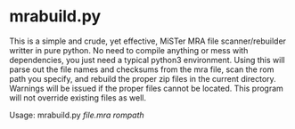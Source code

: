 # mrabuild.py
This is a simple and crude, yet effective, MiSTer MRA file scanner/rebuilder writter in pure python. No need to compile anything or mess with dependencies, you just need a typical python3 environment.
Using this will parse out the file names and checksums from the mra file, scan the rom path you specify, and rebuild the proper zip files in the current directory.
Warnings will be issued if the proper files cannot be located. This program will not override existing files as well.

Usage:
mrabuild.py *file.mra* *rompath*
